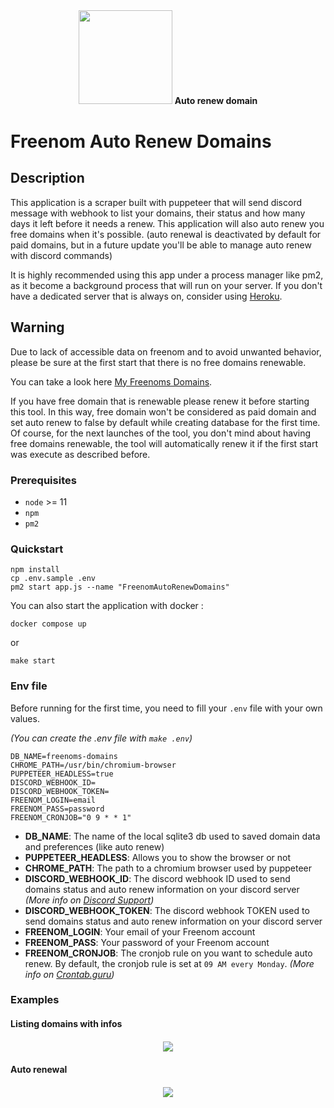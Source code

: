 <p style="text-align: center; margin: 40px auto;">
  <img src="https://www.freenom.com/images.v2/logo.png" width="150px" /> <b>Auto renew domain</b>
</p>

# Freenom Auto Renew Domains

## Description
This application is a scraper built with puppeteer that will send discord message with webhook to list your domains, their status and how many days it left before it needs a renew.
This application will also auto renew you free domains when it's possible. (auto renewal is deactivated by default for paid domains, but in a future update you'll be able to manage auto renew with discord commands)

It is highly recommended using this app under a process manager like pm2, as it become a background process that will run on your server.
If you don't have a dedicated server that is always on, consider using [Heroku](https://www.heroku.com/).

## Warning
Due to lack of accessible data on freenom and to avoid unwanted behavior, please be sure at the first start that there is no free domains renewable.

You can take a look here [My Freenoms Domains](https://my.freenom.com/domains.php?a=renewals).

If you have free domain that is renewable please renew it before starting this tool. In this way, 
free domain won't be considered as paid domain and set auto renew to false by default while creating database for the first time.
Of course, for the next launches of the tool, you don't mind about having free domains renewable, the tool will automatically renew it if the first start was execute as described before.

### Prerequisites

- `node` >= 11
- `npm`
- `pm2`

### Quickstart

```
npm install
cp .env.sample .env
pm2 start app.js --name "FreenomAutoRenewDomains"
```

You can also start the application with docker :

```shell
docker compose up
```
or 
```shell
make start
```

### Env file

Before running for the first time, you need to fill your `.env` file with your own values.

_(You can create the .env file with `make .env`)_

```dotenv
DB_NAME=freenoms-domains
CHROME_PATH=/usr/bin/chromium-browser
PUPPETEER_HEADLESS=true
DISCORD_WEBHOOK_ID=
DISCORD_WEBHOOK_TOKEN=
FREENOM_LOGIN=email
FREENOM_PASS=password
FREENOM_CRONJOB="0 9 * * 1"
```

- **DB_NAME**: The name of the local sqlite3 db used to saved domain data and preferences (like auto renew)
- **PUPPETEER_HEADLESS**: Allows you to show the browser or not
- **CHROME_PATH**: The path to a chromium browser used by puppeteer
- **DISCORD_WEBHOOK_ID**: The discord webhook ID used to send domains status and auto renew information on your discord server *(More info on [Discord Support](https://support.discord.com/hc/en-us/articles/228383668-Intro-to-Webhooks))*
- **DISCORD_WEBHOOK_TOKEN**: The discord webhook TOKEN used to send domains status and auto renew information on your discord server
- **FREENOM_LOGIN**: Your email of your Freenom account
- **FREENOM_PASS**: Your password of your Freenom account
- **FREENOM_CRONJOB**: The cronjob rule on you want to schedule auto renew. By default, the cronjob rule is set at `09 AM every Monday`. *(More info on [Crontab.guru](https://crontab.guru/))*

### Examples

#### Listing domains with infos
<p style="text-align: center; margin: 20px auto;">
  <img src="/doc/list.png" />
</p>

#### Auto renewal
<p style="text-align: center; margin: 20px auto;">
  <img src="/doc/auto-renew.png" />
</p>
